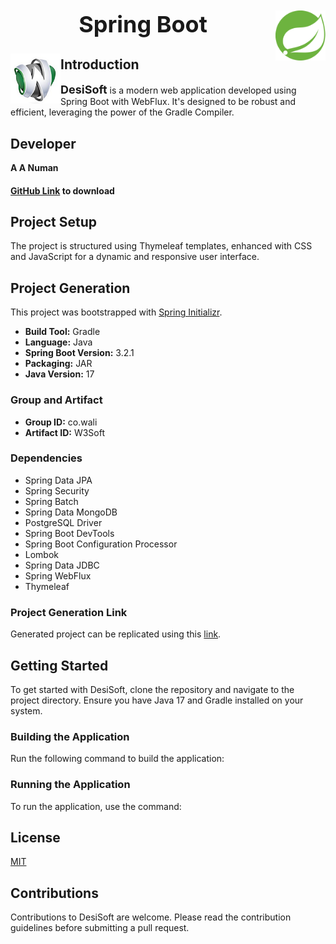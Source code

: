 
<div align="center" style="font-size: large;">
<img src="src/main/resources/static/img/Spring_Boot.svg" width="80" height="80" align="right"/>
<h1>Spring Boot</h1>
</div>



<img src="src/main/resources/static/img/desi_soft_256.png" width="80" height="80" align="left"/>

## Introduction
 <span style="font-size: large; font-weight: bolder">DesiSoft</span> is a modern web application developed using Spring Boot with WebFlux. It's designed to be robust and efficient, leveraging the power of the Gradle Compiler.

## Developer
**A A Numan**

#### [GitHub Link](https://github.com/itiami/desiSpring.wali.co.git) to download

## Project Setup
The project is structured using Thymeleaf templates, enhanced with CSS and JavaScript for a dynamic and responsive user interface.

## Project Generation
This project was bootstrapped with [Spring Initializr](https://start.spring.io/).

- **Build Tool:** Gradle
- **Language:** Java
- **Spring Boot Version:** 3.2.1
- **Packaging:** JAR
- **Java Version:** 17

### Group and Artifact
- **Group ID:** co.wali
- **Artifact ID:** W3Soft

### Dependencies
- Spring Data JPA
- Spring Security
- Spring Batch
- Spring Data MongoDB
- PostgreSQL Driver
- Spring Boot DevTools
- Spring Boot Configuration Processor
- Lombok
- Spring Data JDBC
- Spring WebFlux
- Thymeleaf

### Project Generation Link
Generated project can be replicated using this [link](https://start.spring.io/#!type=gradle-project&language=java&platformVersion=3.2.1&packaging=jar&jvmVersion=17&groupId=co.wali&artifactId=W3Soft&name=W3Soft&description=Desi%20Soft&packageName=co.wali.W3Soft&dependencies=data-jpa,security,batch,data-mongodb,postgresql,devtools,configuration-processor,lombok,data-jdbc,webflux,thymeleaf).

## Getting Started
To get started with DesiSoft, clone the repository and navigate to the project directory. Ensure you have Java 17 and Gradle installed on your system.

### Building the Application
Run the following command to build the application:



### Running the Application
To run the application, use the command:



## License
[MIT](LICENSE)

## Contributions
Contributions to DesiSoft are welcome. Please read the contribution guidelines before submitting a pull request.
